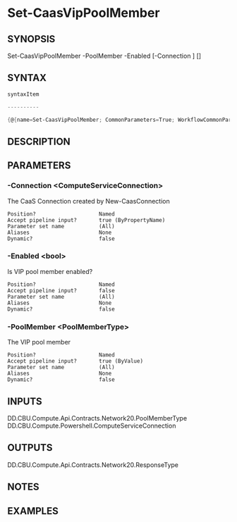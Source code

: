 ﻿Set-CaasVipPoolMember
===================

## SYNOPSIS

Set-CaasVipPoolMember -PoolMember <PoolMemberType> -Enabled <bool> [-Connection <ComputeServiceConnection>] [<CommonParameters>]


## SYNTAX
```powershell
syntaxItem                                                                                                       

----------                                                                                                       

{@{name=Set-CaasVipPoolMember; CommonParameters=True; WorkflowCommonParameters=False; parameter=System.Object[]}}
```

## DESCRIPTION


## PARAMETERS
### -Connection &lt;ComputeServiceConnection&gt;
The CaaS Connection created by New-CaasConnection
```
Position?                    Named
Accept pipeline input?       true (ByPropertyName)
Parameter set name           (All)
Aliases                      None
Dynamic?                     false
```
 
### -Enabled &lt;bool&gt;
Is VIP pool member enabled?
```
Position?                    Named
Accept pipeline input?       false
Parameter set name           (All)
Aliases                      None
Dynamic?                     false
```
 
### -PoolMember &lt;PoolMemberType&gt;
The VIP pool member
```
Position?                    Named
Accept pipeline input?       true (ByValue)
Parameter set name           (All)
Aliases                      None
Dynamic?                     false
```

## INPUTS
DD.CBU.Compute.Api.Contracts.Network20.PoolMemberType
DD.CBU.Compute.Powershell.ComputeServiceConnection


## OUTPUTS
DD.CBU.Compute.Api.Contracts.Network20.ResponseType


## NOTES


## EXAMPLES
